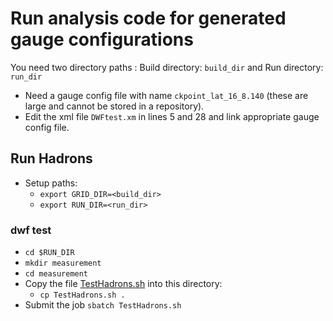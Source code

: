 # Run analysis code for generated gauge configurations
You need two directory paths : Build directory: `build_dir` and Run directory: `run_dir`
- Need a gauge config file with name `ckpoint_lat_16_8.140` (these are large and cannot be stored in a repository).
- Edit the xml file `DWFtest.xm` in lines 5 and 28 and link appropriate gauge config file.

## Run Hadrons
- Setup paths:
  - `export GRID_DIR=<build_dir>`
  - `export RUN_DIR=<run_dir>`

### dwf test
- `cd $RUN_DIR`
- `mkdir measurement`
- `cd measurement`
- Copy the file [TestHadrons.sh](https://github.com/vmos1/su4_dm_grid_lsd/blob/main/run_measurements/run_tioga/TestHadrons.sh) into this directory:
  - `cp TestHadrons.sh .`
- Submit the job `sbatch TestHadrons.sh`
